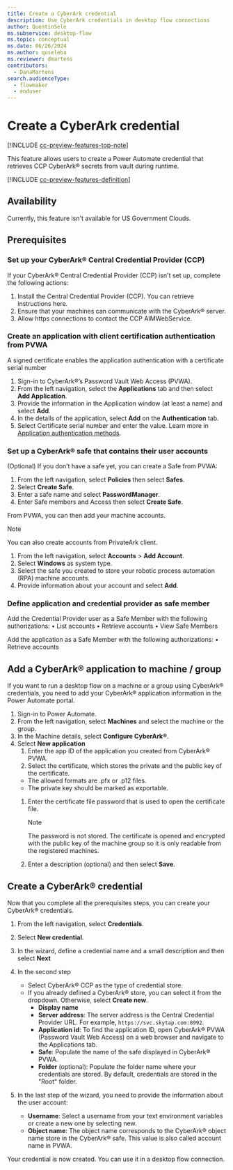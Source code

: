 ```yaml
---
title: Create a CyberArk credential
description: Use CyberArk credentials in desktop flow connections 
author: QuentinSele
ms.subservice: desktop-flow
ms.topic: conceptual
ms.date: 06/26/2024
ms.author: quseleba
ms.reviewer: dmartens
contributors:
  - DanaMartens
search.audienceType: 
  - flowmaker
  - enduser
---
```


# Create a CyberArk credential

[!INCLUDE [cc-preview-features-top-note](../includes/cc-preview-features-top-note.md)]

This feature allows users to create a Power Automate credential that retrieves CCP CyberArk® secrets from vault during runtime.

[!INCLUDE [cc-preview-features-definition](../includes/cc-preview-features-definition.md)]

## Availability

Currently, this feature isn't available for US Government Clouds.

## Prerequisites

### Set up your CyberArk® Central Credential Provider (CCP)

If your CyberArk® Central Credential Provider (CCP) isn't set up, complete the following actions:

1. Install the Central Credential Provider (CCP). You can retrieve instructions here.
1. Ensure that your machines can communicate with the CyberArk® server.
1. Allow https connections to contact the CCP AIMWebService.

### Create an application with client certification authentication from PVWA

A signed certificate enables the application authentication with a certificate serial number

1. Sign-in to CyberArk®’s Password Vault Web Access (PVWA).
1. From the left navigation, select the **Applications** tab and then select **Add Application**.  
1. Provide the information in the Application window (at least a name) and select **Add**.
1. In the details of the application, select **Add** on the **Authentication** tab.
1. Select Certificate serial number and enter the value. Learn more in [Application authentication methods](https://docs.cyberark.com/credential-providers/Latest/en/Content/CP%20and%20ASCP/Application-Authentication-Methods-general.htm#ClientCert).

### Set up a CyberArk® safe that contains their user accounts

(Optional) If you don’t have a safe yet, you can create a Safe from PVWA:

1. From the left navigation, select **Policies** then select **Safes**.
1. Select **Create Safe**.
1. Enter a safe name and select **PasswordManager**.
1. Enter Safe members and Access then select **Create Safe**.

From PVWA, you can then add your machine accounts.

> [!NOTE]
> You can also create accounts from PrivateArk client.

1. From the left navigation, select **Accounts** > **Add Account**.
1. Select **Windows** as system type.
1. Select the safe you created to store your robotic process automation (RPA) machine accounts.
1. Provide information about your account and select **Add**.

### Define application and credential provider as safe member

Add the Credential Provider user as a Safe Member with the following authorizations:
• List accounts
• Retrieve accounts
• View Safe Members

Add the application as a Safe Member with the following authorizations:
• Retrieve accounts

## Add a CyberArk® application to machine / group

If you want to run a desktop flow on a machine or a group using CyberArk® credentials, you need to add your CyberArk® application information in the Power Automate portal.

1. Sign-in to Power Automate.
1. From the left navigation, select **Machines** and select the machine or the group.
1. In the Machine details, select **Configure CyberArk®**.
1. Select **New application**
    1. Enter the app ID of the application you created from CyberArk® PVWA.
    1. Select the certificate, which stores the private and the public key of the certificate.
    - The allowed formats are .pfx or .p12 files.
    - The private key should be marked as exportable.
    1. Enter the certificate file password that is used to open the certificate file.

        > [!NOTE]
        > The password is not stored. The certificate is opened and encrypted with the public key of the machine group so it is only readable from the registered machines.

    1. Enter a description (optional) and then select **Save**.

## Create a CyberArk® credential

Now that you complete all the prerequisites steps, you can create your CyberArk® credentials.

1. From the left navigation, select **Credentials**.
1. Select **New credential**.
1. In the wizard, define a credential name and a small description and then select **Next**
1. In the second step
     - Select CyberArk® CCP as the type of credential store.
     - If you already defined a CyberArk® store, you can select it from the dropdown. Otherwise, select **Create new**.
       - **Display name**
       - **Server address**: The server address is the Central Credential Provider URL. For example, `https://svc.skytap.com:8992`.
       - **Application id**: To find the application ID, open CyberArk® PVWA (Password Vault Web Access) on a web browser and navigate to the Applications tab.
       - **Safe**: Populate the name of the safe displayed in CyberArk® PVWA.
       - **Folder** (optional): Populate the folder name where your credentials are stored. By default, credentials are stored in the "Root" folder.

1. In the last step of the wizard, you need to provide the information about the user account:
    - **Username**: Select a username from your text environment variables or create a new one by selecting new.
    - **Object name**: The object name corresponds to the CyberArk® object name store in the CyberArk® safe. This value is also called account name in PVWA.
  
Your credential is now created. You can use it in a desktop flow connection.
